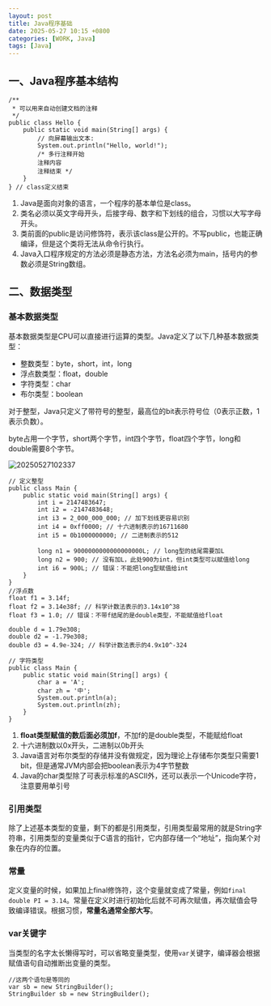 ```yaml
---
layout: post
title: Java程序基础
date: 2025-05-27 10:15 +0800
categories: [WORK, Java]
tags: [Java]
---
```


## 一、Java程序基本结构

```
/**
 * 可以用来自动创建文档的注释
 */
public class Hello {
    public static void main(String[] args) {
        // 向屏幕输出文本:
        System.out.println("Hello, world!");
        /* 多行注释开始
        注释内容
        注释结束 */
    }
} // class定义结束
```

1. Java是面向对象的语言，一个程序的基本单位是class。
2. 类名必须以英文字母开头，后接字母、数字和下划线的组合，习惯以大写字母开头。
3. 类前面的public是访问修饰符，表示该class是公开的。不写public，也能正确编译，但是这个类将无法从命令行执行。
4. Java入口程序规定的方法必须是静态方法，方法名必须为main，括号内的参数必须是String数组。
   
## 二、数据类型

### 基本数据类型

基本数据类型是CPU可以直接进行运算的类型。Java定义了以下几种基本数据类型：

- 整数类型：byte，short，int，long
- 浮点数类型：float，double
- 字符类型：char
- 布尔类型：boolean
  
对于整型，Java只定义了带符号的整型，最高位的bit表示符号位（0表示正数，1表示负数）。

byte占用一个字节，short两个字节，int四个字节，float四个字节，long和double需要8个字节。

  ![20250527102337](https://cdn.jsdelivr.net/gh/jamie109/my-img/for-VSCode/20250527102337.png)

```
// 定义整型
public class Main {
    public static void main(String[] args) {
        int i = 2147483647;
        int i2 = -2147483648;
        int i3 = 2_000_000_000; // 加下划线更容易识别
        int i4 = 0xff0000; // 十六进制表示的16711680
        int i5 = 0b1000000000; // 二进制表示的512

        long n1 = 9000000000000000000L; // long型的结尾需要加L
        long n2 = 900; // 没有加L，此处900为int，但int类型可以赋值给long
        int i6 = 900L; // 错误：不能把long型赋值给int
    }
}
//浮点数
float f1 = 3.14f;
float f2 = 3.14e38f; // 科学计数法表示的3.14x10^38
float f3 = 1.0; // 错误：不带f结尾的是double类型，不能赋值给float

double d = 1.79e308;
double d2 = -1.79e308;
double d3 = 4.9e-324; // 科学计数法表示的4.9x10^-324

// 字符类型
public class Main {
    public static void main(String[] args) {
        char a = 'A';
        char zh = '中';
        System.out.println(a);
        System.out.println(zh);
    }
}

```

1. **float类型赋值的数后面必须加f**，不加f的是double类型，不能赋给float
2. 十六进制数以0x开头，二进制以0b开头
3. Java语言对布尔类型的存储并没有做规定，因为理论上存储布尔类型只需要1 bit，但是通常JVM内部会把boolean表示为4字节整数
4. Java的char类型除了可表示标准的ASCII外，还可以表示一个Unicode字符，注意要用单引号

### 引用类型

除了上述基本类型的变量，剩下的都是引用类型，引用类型最常用的就是String字符串，引用类型的变量类似于C语言的指针，它内部存储一个“地址”，指向某个对象在内存的位置。

### 常量

定义变量的时候，如果加上final修饰符，这个变量就变成了常量，例如`final double PI = 3.14`。常量在定义时进行初始化后就不可再次赋值，再次赋值会导致编译错误。根据习惯，**常量名通常全部大写**。

### var关键字

当类型的名字太长懒得写时，可以省略变量类型，使用`var`关键字，编译器会根据赋值语句自动推断出变量的类型。

```
//这两个语句是等同的
var sb = new StringBuilder();
StringBuilder sb = new StringBuilder();
```


   

